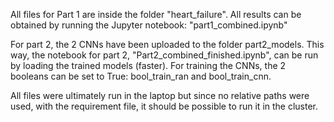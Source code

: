 All files for Part 1 are inside the folder "heart_failure". All results can be obtained by running the Jupyter notebook: "part1_combined.ipynb"

For part 2, the 2 CNNs have been uploaded to the folder part2_models. This way, the notebook for part 2, "Part2_combined_finished.ipynb", can be run by loading the trained models (faster). 
For training the CNNs, the 2 booleans can be set to True: bool_train_ran and bool_train_cnn.

All files were ultimately run in the laptop but since no relative paths were used, with the requirement file, it should be possible to run it in the cluster.
